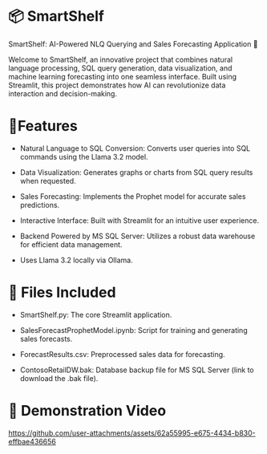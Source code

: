 # 📦 SmartShelf

SmartShelf: AI-Powered NLQ Querying and Sales Forecasting Application 🤖

Welcome to SmartShelf, an innovative project that combines natural language processing, SQL query generation, data visualization, and machine learning forecasting into one seamless interface. Built using Streamlit, this project demonstrates how AI can revolutionize data interaction and decision-making.

# 🌟Features

- Natural Language to SQL Conversion: Converts user queries into SQL commands using the Llama 3.2 model.

- Data Visualization: Generates graphs or charts from SQL query results when requested.

- Sales Forecasting: Implements the Prophet model for accurate sales predictions.

- Interactive Interface: Built with Streamlit for an intuitive user experience.

- Backend Powered by MS SQL Server: Utilizes a robust data warehouse for efficient data management.

- Uses Llama 3.2 locally via Ollama.

# 📄 Files Included

- SmartShelf.py: The core Streamlit application.

- SalesForecastProphetModel.ipynb: Script for training and generating sales forecasts.

- ForecastResults.csv: Preprocessed sales data for forecasting.

- ContosoRetailDW.bak: Database backup file for MS SQL Server (link to download the .bak file).

# 🎥 Demonstration Video

https://github.com/user-attachments/assets/62a55995-e675-4434-b830-effbae436656
